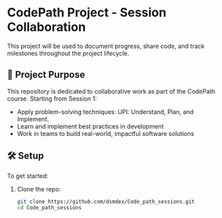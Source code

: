 # CodePath Project - Session Collaboration

This project will be used to document progress, share code, and track milestones throughout the project lifecycle.

## 📌 Project Purpose

This repository is dedicated to collaborative work as part of the CodePath course. Starting from Session 1:

- Apply problem-solving techniques: UPI: Understand, Plan, and Implement.
- Learn and implement best practices in development
- Work in teams to build real-world, impactful software solutions

## 🛠️ Setup

To get started:
1. Clone the repo:  
   ```bash
   git clone https://github.com/dsmdex/Code_path_sessions.git
   cd Code_path_sessions
